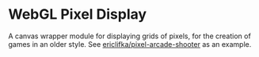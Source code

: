 # WebGL Pixel Display

A canvas wrapper module for displaying grids of pixels, for the creation of games in an older style. 
See [ericlifka/pixel-arcade-shooter](http://github.com/ericlifka/phoenix-arcade-shooter) as an example.
